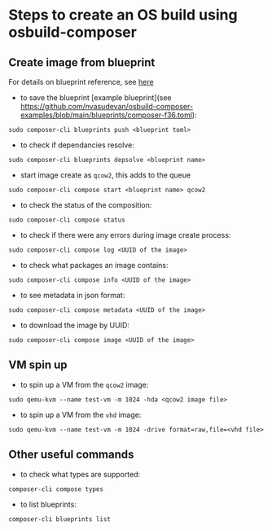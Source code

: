 # Steps to create an OS build using osbuild-composer

## Create image from blueprint

For details on blueprint reference, see [here](https://www.osbuild.org/guides/blueprint-reference/blueprint-reference.html)

- to save the blueprint [example blueprint](see https://github.com/nvasudevan/osbuild-composer-examples/blob/main/blueprints/composer-f36.toml):
```
sudo composer-cli blueprints push <blueprint toml>
```

- to check if dependancies resolve:
```
sudo composer-cli blueprints depsolve <blueprint name>
```

- start image create as `qcow2`, this adds to the queue
```
sudo composer-cli compose start <blueprint name> qcow2
```

- to check the status of the composition:
```
sudo composer-cli compose status
```

- to check if there were any errors during image create process:
```
sudo composer-cli compose log <UUID of the image>
```

- to check what packages an image contains:
```
sudo composer-cli compose info <UUID of the image>
```

- to see metadata in json format:
```
sudo composer-cli compose metadata <UUID of the image>
```

- to download the image by UUID:
```
sudo composer-cli compose image <UUID of the image>
```

## VM spin up

- to spin up a VM from the `qcow2` image:
```
sudo qemu-kvm --name test-vm -m 1024 -hda <qcow2 image file>
```

- to spin up a VM from the `vhd` image:
```
sudo qemu-kvm --name test-vm -m 1024 -drive format=raw,file=<vhd file>
```

## Other useful commands

- to check what types are supported:
```
composer-cli compose types
```

- to list blueprints:
```
composer-cli blueprints list
```
